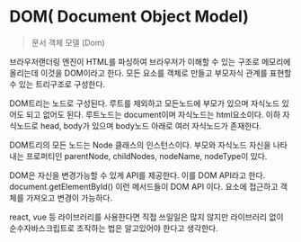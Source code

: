 # DOM\( Document Object Model\)

> 문서 객체 모델 \(Dom\)

브라우저랜더링 엔진이 HTML를 파싱하여 브라우저가 이해할 수 있는 구조로 메모리에 올리는데 이것을 DOM이라고 한다. 모든 요소를 객체로 만들고 부모자식 관계를 표현할 수 있는 트리구조로 구성한다. 

DOM트리는 노드로 구성된다. 루트를 제외하고 모든노드에 부모가 있으며 자식노드 있어도 되고 없어도 된다. 루트노드는 document이며 자식노드는 html요소이다. 이하 자식노드로 head, body가 있으며 body노드 아래로 여러 자식노드가 존재한다.

DOM트리의 모든 노드는 Node 클래스의 인스턴스이다. 부모와 자식노드 자신을 나타내는 프로퍼티인 parentNode, childNodes, nodeName, nodeType이 있다.

DOM은 자신을 변경가능할 수 있게 API를 제공한다. 이를 DOM API라고 한다. document.getElementById\(\) 이런 메서드들이 DOM API 이다. 요소에 접근하고 객체를 가져오고 변경이 가능하다.

react, vue 등 라이브러리를 사용한다면 직접 쓰일일은 많지 않지만 라이브러리 없이 순수자바스크립트로 조작하는 법은 알고있어야 한다고 생각한다.

